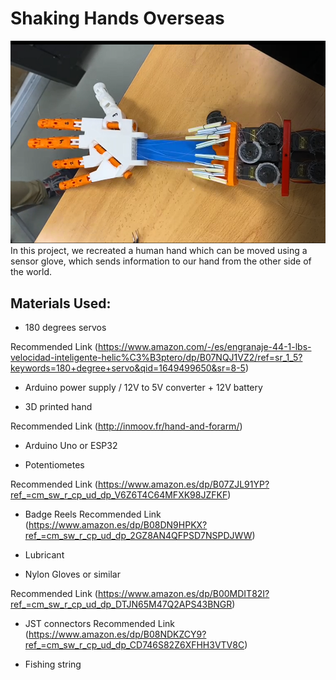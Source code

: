 # Shaking Hands Overseas
<img src="https://github.com/Shaking-Hands-Overseas/.github/blob/main/Screenshot%202022-04-09%20121717.png" style="width: 550px">
In this project, we recreated a human hand which can be moved using a sensor glove, which sends information to our hand from the other side of the world.


## Materials Used:

- 180 degrees servos

Recommended Link (https://www.amazon.com/-/es/engranaje-44-1-lbs-velocidad-inteligente-helic%C3%B3ptero/dp/B07NQJ1VZ2/ref=sr_1_5?keywords=180+degree+servo&qid=1649499650&sr=8-5)

- Arduino power supply / 12V to 5V converter + 12V battery

- 3D printed hand

Recommended Link (http://inmoov.fr/hand-and-forarm/)

- Arduino Uno or ESP32

- Potentiometes

Recommended Link (https://www.amazon.es/dp/B07ZJL91YP?ref_=cm_sw_r_cp_ud_dp_V6Z6T4C64MFXK98JZFKF)

- Badge Reels
Recommended Link (https://www.amazon.es/dp/B08DN9HPKX?ref_=cm_sw_r_cp_ud_dp_2GZ8AN4QFPSD7NSPDJWW)

- Lubricant
- Nylon Gloves or similar

Recommended Link (https://www.amazon.es/dp/B00MDIT82I?ref_=cm_sw_r_cp_ud_dp_DTJN65M47Q2APS43BNGR)

- JST connectors 
Recommended Link (https://www.amazon.es/dp/B08NDKZCY9?ref_=cm_sw_r_cp_ud_dp_CD746S82Z6XFHH3VTV8C)

- Fishing string
